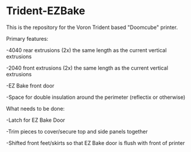 # Trident-EZBake

This is the repository for the Voron Trident based "Doomcube" printer.



Primary features:

-4040 rear extrusions (2x) the same length as the current vertical extrusions

-2040 front extrusions (2x) the same length as the current vertical extrusions

-EZ Bake front door

-Space for double insulation around the perimeter (reflectix or otherwise)



What needs to be done:

-Latch for EZ Bake Door

-Trim pieces to cover/secure top and side panels together

-Shifted front feet/skirts so that EZ Bake door is flush with front of printer